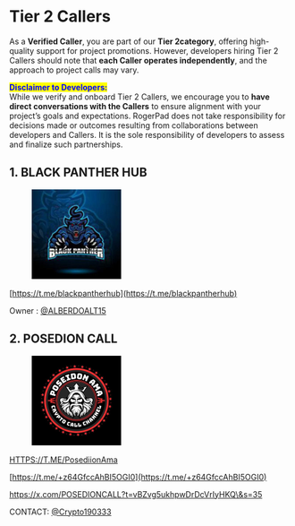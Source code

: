 # Tier 2 Callers



As a **Verified Caller**, you are part of our **Tier 2category**, offering high-quality support for project promotions. However, developers hiring Tier 2 Callers should note that **each Caller operates independently**, and the approach to project calls may vary.

<mark style="color:blue;">**Disclaimer to Developers:**</mark>\
While we verify and onboard Tier 2 Callers, we encourage you to **have direct conversations with the Callers** to ensure alignment with your project’s goals and expectations. RogerPad does not take responsibility for decisions made or outcomes resulting from collaborations between developers and Callers. It is the sole responsibility of developers to assess and finalize such partnerships.



## 1. BLACK PANTHER HUB

<figure><img src="../../../.gitbook/assets/IMAGE 2025-01-12 203852.jpeg" alt="" width="160"><figcaption></figcaption></figure>

[https://t.me/blackpantherhub](https://t.me/blackpantherhub)

Owner : [@ALBERDOALT15](https://t.me/ALBERDOALT15)



## 2. POSEDION CALL

<figure><img src="../../../.gitbook/assets/IMAGE 2025-01-13 142451.jpeg" alt="" width="160"><figcaption></figcaption></figure>

[HTTPS://T.ME/PosediionAma](https://t.me/PosediionAma)

[https://t.me/+z64GfccAhBI5OGI0](https://t.me/+z64GfccAhBI5OGI0)

[https://x.com/POSEDIONCALL?t=vBZvg5ukhpwDrDcVrIyHKQ\&s=35 ](https://x.com/POSEDIONCALL?t=vBZvg5ukhpwDrDcVrIyHKQ\&s=35)

CONTACT: [@Crypto190333](https://t.me/Crypto190333)
